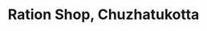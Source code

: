 ---
title: "Ration Shop, Chuzhatukotta"
url: /vilavoorkal/ration-shop-chuzhatukotta/
shop: convenience
---